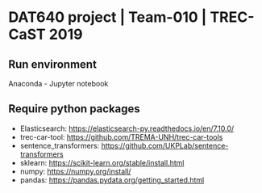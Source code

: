 # DAT640 project | Team-010 | TREC-CaST 2019

## Run environment
  Anaconda - Jupyter notebook

## Require python packages

  * Elasticsearch: https://elasticsearch-py.readthedocs.io/en/7.10.0/
  * trec-car-tool: https://github.com/TREMA-UNH/trec-car-tools
  * sentence_transformers: https://github.com/UKPLab/sentence-transformers
  * sklearn: https://scikit-learn.org/stable/install.html
  * numpy: https://numpy.org/install/
  * pandas: https://pandas.pydata.org/getting_started.html